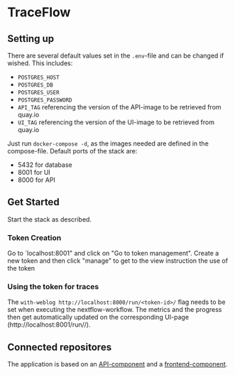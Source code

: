 # TraceFlow


## Setting up

There are several default values set in the `.env`-file and can be changed if wished. This includes:
- `POSTGRES_HOST`
- `POSTGRES_DB`
- `POSTGRES_USER`
- `POSTGRES_PASSWORD`
- `API_TAG` referencing the version of the API-image to be retrieved from quay.io
- `UI_TAG` referencing the version of the UI-image to be retrieved from quay.io

Just run `docker-compose -d`, as the images needed are defined in the compose-file.
Default ports of the stack are:
 - 5432 for database
 - 8001 for UI
 - 8000 for API

## Get Started

Start the stack as described. 

### Token Creation
Go to `localhost:8001" and click on "Go to token management".
Create a new token and then click "manage" to get to the view instruction the use of the token

### Using the token for traces

The `with-weblog http://localhost:8000/run/<token-id>/` flag needs to be set when executing the nextflow-workflow.
The metrics and the progress then get automatically updated on the corresponding UI-page (http://localhost:8001/run/<token-id>/).

## Connected repositores

The application is based on an [API-component](https://github.com/vktrrdk/nextflowAnalysisAPI) and a [frontend-component](https://github.com/vktrrdk/nextflowAnalysisUI).